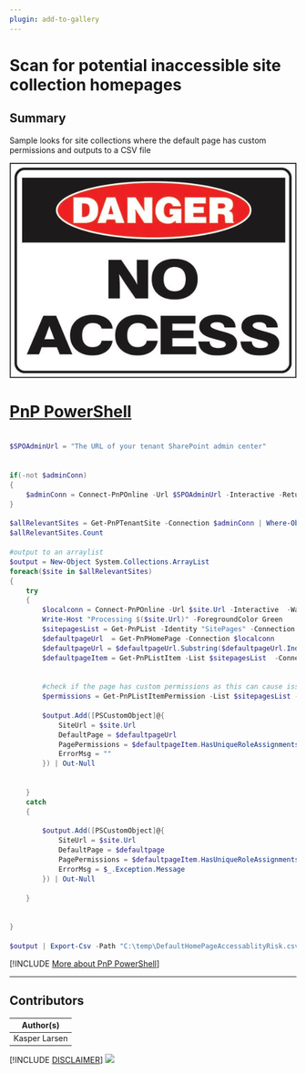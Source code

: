 ```yaml
---
plugin: add-to-gallery
---
```


# Scan for potential inaccessible site collection homepages

## Summary

Sample looks for site collections where the default page has custom permissions and outputs to a CSV file

![Example Screenshot](assets/example.png)


# [PnP PowerShell](#tab/pnpps)

```powershell

$SPOAdminUrl = "The URL of your tenant SharePoint admin center"


if(-not $adminConn)
{
    $adminConn = Connect-PnPOnline -Url $SPOAdminUrl -Interactive -ReturnConnection
}

$allRelevantSites = Get-PnPTenantSite -Connection $adminConn | Where-Object { $_.Template -like "STS#3" } #or similar filter as per your requirement
$allRelevantSites.Count

#output to an arraylist
$output = New-Object System.Collections.ArrayList
foreach($site in $allRelevantSites)
{
    try 
    {
        $localconn = Connect-PnPOnline -Url $site.Url -Interactive  -WarningAction SilentlyContinue -ErrorAction Stop -ReturnConnection
        Write-Host "Processing $($site.Url)" -ForegroundColor Green
        $sitepagesList = Get-PnPList -Identity "SitePages" -Connection $localconn
        $defaultpageUrl  = Get-PnPHomePage -Connection $localconn
        $defaultpageUrl = $defaultpageUrl.Substring($defaultpageUrl.IndexOf("/")+1)
        $defaultpageItem = Get-PnPListItem -List $sitepagesList  -Connection $localconn | Where-Object { $_.FieldValues.FileLeafRef -eq $defaultpageUrl }   
        
        
        #check if the page has custom permissions as this can cause issues 
        $permissions = Get-PnPListItemPermission -List $sitepagesList -Identity $defaultpageItem -Connection $localconn
        
        $output.Add([PSCustomObject]@{
            SiteUrl = $site.Url
            DefaultPage = $defaultpageUrl
            PagePermissions = $defaultpageItem.HasUniqueRoleAssignments
            ErrorMsg = ""
        }) | Out-Null


    }
    catch 
    {
    
        $output.Add([PSCustomObject]@{
            SiteUrl = $site.Url
            DefaultPage = $defaultpage
            PagePermissions = $defaultpageItem.HasUniqueRoleAssignments
            ErrorMsg = $_.Exception.Message
        }) | Out-Null
        
    }
    
    
}

$output | Export-Csv -Path "C:\temp\DefaultHomePageAccessablityRisk.csv" -NoTypeInformation -Force -Encoding utf8BOM -Delimiter "|"


```
[!INCLUDE [More about PnP PowerShell](../../docfx/includes/MORE-PNPPS.md)]
***


## Contributors

| Author(s) |
|-----------|
| Kasper Larsen |

[!INCLUDE [DISCLAIMER](../../docfx/includes/DISCLAIMER.md)]
<img src="https://m365-visitor-stats.azurewebsites.net/script-samples/scripts/spo-check-unaccessable-homepages" aria-hidden="true" />
